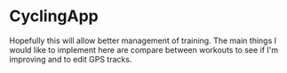 CyclingApp
============

Hopefully this will allow better management of training.
The main things I would like to implement here are compare between workouts to see if I'm improving and to edit GPS tracks. 